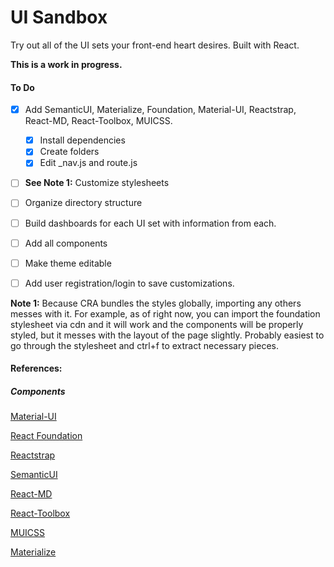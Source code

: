 # UI Sandbox

Try out all of the UI sets your front-end heart desires. 
Built with React.

**This is a work in progress.** 
#### To Do

* [x] Add SemanticUI, Materialize, Foundation, Material-UI, Reactstrap, React-MD, React-Toolbox, MUICSS.
  * [x] Install dependencies 
  * [x] Create folders
  * [x] Edit _nav.js and route.js
* [ ] **See Note 1:** Customize stylesheets
* [ ] Organize directory structure
* [ ] Build dashboards for each UI set with information from each.
* [ ] Add all components
* [ ] Make theme editable
* [ ] Add user registration/login to save customizations.


**Note 1:** Because CRA bundles the styles globally, importing any others messes with it. For example, as of right now, you can import the foundation stylesheet via cdn and it will work and the components will be properly styled, but it messes with the layout of the page slightly. Probably easiest to go through the stylesheet and ctrl+f to extract necessary pieces.

#### References:

##### Components

[Material-UI](https://material-ui.com/demos/cards)

[React Foundation](http://aruberto.github.io/react-foundation-components/#/containers/accordion?_k=4hrtv6)

[Reactstrap](https://reactstrap.github.io/components/alerts/)

[SemanticUI](https://react.semantic-ui.com/usage)

[React-MD](https://react-md.mlaursen.com/components/cards)

[React-Toolbox](http://react-toolbox.io/#/components/card)

[MUICSS](https://www.muicss.com/docs/v1/react/buttons)

[Materialize](https://react-materialize.github.io/#/)
